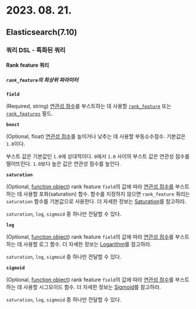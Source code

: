 # 2023. 08. 21.

## Elasticsearch(7.10)

### 쿼리 DSL - 특화된 쿼리

#### Rank feature 쿼리

##### `rank_feature`의 최상위 파라미터

**`field`**

(Required, string)  [연관성 점수](https://www.elastic.co/guide/en/elasticsearch/reference/7.10/query-filter-context.html#relevance-scores)를 부스트하는 데 사용할 [`rank_feature`](https://www.elastic.co/guide/en/elasticsearch/reference/7.10/rank-feature.html) 또는 [`rank_features`](https://www.elastic.co/guide/en/elasticsearch/reference/7.10/rank-features.html) 필드.

**`boost`**

(Optional, float) [연관성 점수](https://www.elastic.co/guide/en/elasticsearch/reference/7.10/query-filter-context.html#relevance-scores)를 높이거나 낮추는 데 사용할 부동소수점수. 기본값은 `1.0`이다.

부스트 값은 기본값인 `1.0`에 상대적이다. `0`에서 `1.0` 사이의 부스트 값은 연관성 점수를 떨어뜨린다. `1.0`보다 높은 값은 연관성 점수를 높인다.

**`saturation`**

(Optional, [function object](https://www.elastic.co/guide/en/elasticsearch/reference/7.10/query-dsl-rank-feature-query.html#rank-feature-query-saturation)) rank feature `field`의 값에 따라 [연관성 점수를](https://www.elastic.co/guide/en/elasticsearch/reference/7.10/query-filter-context.html#relevance-scores) 부스트하는 데 사용할 포화(saturation) 함수. 함수를 지정하지 않으면 `rank_feature` 쿼리는 `saturation` 함수를 기본값으로 사용한다. 더 자세한 정보는 [Saturation](https://www.elastic.co/guide/en/elasticsearch/reference/7.10/query-dsl-rank-feature-query.html#rank-feature-query-saturation)를 참고하라.

`saturation`, `log`, `sigmoid` 중 하나만 전달할 수 있다.

**`log`**

(Optional, [function object](https://www.elastic.co/guide/en/elasticsearch/reference/7.10/query-dsl-rank-feature-query.html#rank-feature-query-logarithm)) rank feature `field`의 값에 따라 [연관성 점수](https://www.elastic.co/guide/en/elasticsearch/reference/7.10/query-filter-context.html#relevance-scores)를 부스트하는 데 사용할 로그 함수. 더 자세한 정보는 [Logarithm](https://www.elastic.co/guide/en/elasticsearch/reference/7.10/query-dsl-rank-feature-query.html#rank-feature-query-logarithm)를 참고하라.

`saturation`, `log`, `sigmoid` 중 하나만 전달할 수 있다.

**`sigmoid`**

(Optional, [function object](https://www.elastic.co/guide/en/elasticsearch/reference/7.10/query-dsl-rank-feature-query.html#rank-feature-query-sigmoid)) rank feature `field`의 값에 따라 [연관성 점수](https://www.elastic.co/guide/en/elasticsearch/reference/7.10/query-filter-context.html#relevance-scores)를 부스트하는 데 사용할 시그모이드 함수. 더 자세한 정보는 [Sigmoid](https://www.elastic.co/guide/en/elasticsearch/reference/7.10/query-dsl-rank-feature-query.html#rank-feature-query-sigmoid)를 참고하라.

`saturation`, `log`, `sigmoid` 중 하나만 전달할 수 있다.


